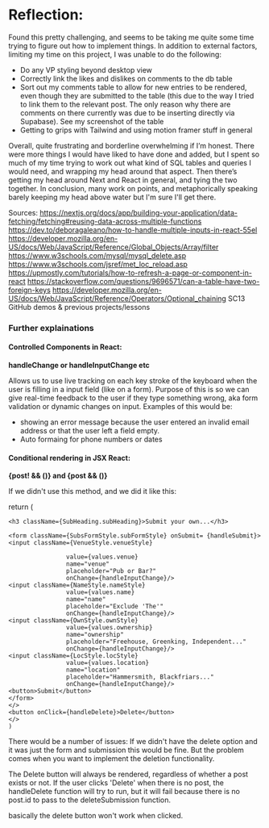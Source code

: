 # Reflection:
Found this pretty challenging, and seems to be taking me quite some time trying to figure out how to implement things. In addition to external factors, limiting my time on this project, I was unable to do the following:
-	Do any VP styling beyond desktop view
-	Correctly link the likes and dislikes on comments to the db table
-	Sort out my comments table to allow for new entries to be rendered, even though they are submitted to the table (this due to the way I tried to link them to the relevant post. The only reason why there are comments on there currently was due to be inserting directly via Supabase). See my screenshot of the table 
-	Getting to grips with Tailwind and using motion framer stuff in general

Overall, quite frustrating and borderline overwhelming if I’m honest. There were more things I would have liked to have done and added, but I spent so much of my time trying to work out what kind of SQL tables and queries I would need, and wrapping my head around that aspect. Then there’s getting my head around Next and React in general, and tying the two together. 
In conclusion, many work on points, and metaphorically speaking barely keeping my head above water but I'm sure I'll get there.







Sources:
https://nextjs.org/docs/app/building-your-application/data-fetching/fetching#reusing-data-across-multiple-functions
https://dev.to/deboragaleano/how-to-handle-multiple-inputs-in-react-55el
https://developer.mozilla.org/en-US/docs/Web/JavaScript/Reference/Global_Objects/Array/filter
https://www.w3schools.com/mysql/mysql_delete.asp
https://www.w3schools.com/jsref/met_loc_reload.asp
https://upmostly.com/tutorials/how-to-refresh-a-page-or-component-in-react
https://stackoverflow.com/questions/9696571/can-a-table-have-two-foreign-keys
https://developer.mozilla.org/en-US/docs/Web/JavaScript/Reference/Operators/Optional_chaining
SC13 GitHub demos & previous projects/lessons

### Further explainations

#### Controlled Components in React:

**handleChange or handleInputChange etc**

Allows us to use live tracking on each key stroke of the keyboard when the user is filling in a input field (like on a form). Purpose of this is so we can give real-time feedback to the user if they type something wrong, aka form validation or dynamic changes on input.
Examples of this would be:

- showing an error message because the user entered an invalid email address or that the user left a field empty.
- Auto formaing for phone numbers or dates

#### Conditional rendering in JSX React:

**{post! && ()} and {post && ()}**

If we didn't use this method, and we did it like this:

return (
    
    <h3 className={SubHeading.subHeading}>Submit your own...</h3>

    <form className={SubsFormStyle.subFormStyle} onSubmit= {handleSubmit}>
    <input className={VenueStyle.venueStyle}

                    value={values.venue}
                    name="venue"
                    placeholder="Pub or Bar?"
                    onChange={handleInputChange}/>
    <input className={NameStyle.nameStyle}
                    value={values.name}
                    name="name"
                    placeholder="Exclude 'The'"
                    onChange={handleInputChange}/>
    <input className={OwnStyle.ownStyle}
                    value={values.ownership}
                    name="ownership"
                    placeholder="Freehouse, Greenking, Independent..."
                    onChange={handleInputChange}/>
    <input className={LocStyle.locStyle}
                    value={values.location}
                    name="location"
                    placeholder="Hammersmith, Blackfriars..."
                    onChange={handleInputChange}/>
    <button>Submit</button>
    </form>
    </>
    <button onClick={handleDelete}>Delete</button>
    </>
    )

There would be a number of issues:
If we didn't have the delete option and it was just the form and submission this would be fine.
But the problem comes when you want to implement the deletion functionality.

The Delete button will always be rendered, regardless of whether a post exists or not.
If the user clicks 'Delete' when there is no post, the handleDelete function will try to run, but it will fail because there is no post.id to pass to the deleteSubmission function.

basically the delete button won't work when clicked.
